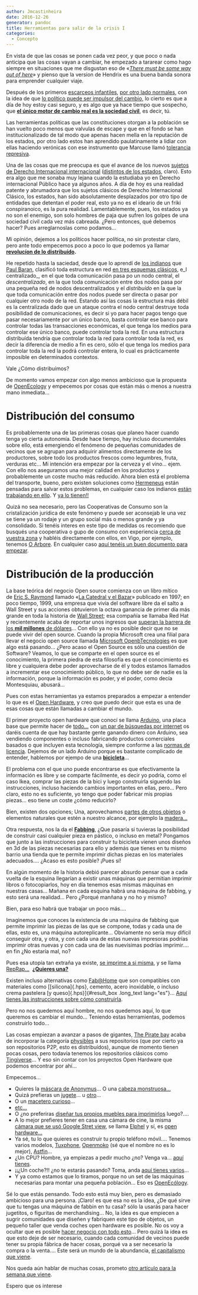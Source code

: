 ```yaml
---
author: Jmcastinheira
date: 2016-12-26
generator: pandoc
title: Herramientas para salir de la crisis I
categories:
  - Concepto
---
```


En vista de que las cosas se ponen cada vez peor, y que poco o nada
anticipa que las cosas vayan a cambiar, he empezado a tararear como hago
siempre en situaciones que me disgustan eso de «[*There must be some way
out of here*](http://www.youtube.com/watch?v=94hs7riecWA)» y pienso que
la version de Hendrix es una buena banda sonora para emprender cualquier
viaje.

Después de los primeros [escarceos
infantiles](http://www.entelequia.info/content/view/132081/Cambio.html),
[por otro lado
normales](http://www.entelequia.info/content/view/132073/La-politica-emocional.html),
con la idea de que [lo político puede ser impulsor del
cambio](http://www.entelequia.info/carta-abierta-a-los-manifestantes),
lo cierto es que a día de hoy estoy casi seguro, y es algo que ya hace
tiempo que sospecho, que [**el único motor de cambio real es la sociedad
civil**](http://www.entelequia.info/democracia-en-crisis), es decir, tú.

Las herramientas políticas que las constituciones otorgan a la población
se han vuelto poco menos que valvulas de escape y que en el fondo se han
institucionalizado de tal modo que apenas hacen mella en la reputación
de los estados, por otro lado estos han aprendido paulatinamente a
lidiar con ellas haciendo verónicas con ese instrumento que Marcuse
llamó [tolerancia
represiva](http://www.ilustracioncritica.com/toleranciarepresiva.html).

Una de las cosas que me preocupa es que el avance de los nuevos [sujetos
de Derecho Internacional
internacional](http://es.wikipedia.org/wiki/Sujeto_de_Derecho_internacional)
([distintos de los
estados](http://lasindias.net/indianopedia/Paraestado), claro). Esto era
algo que me sonaba muy lejana cuando la estudiaba yo en Derecho
internacional Público hace ya algunos años. A día de hoy es una realidad
patente y abrumadora que los sujetos clásicos de Derecho Internacional
Clásico, los estados, han sido absolutamente desplazados por otro tipo
de entidades que detentan el poder real, esto ya no es el ideario de un
friki conspiranoico, es la pura realidad. Lamentablemente, pues, los
estados ya no son el enemigo, son solo hombres de paja que sufren los
golpes de una sociedad civil cada vez más cabreada. ¿Pero entonces, qué
debemos hacer? Pues arreglarnoslas como podamos...

Mi opinión, dejemos a los políticos hacer política, no sin protestar
claro, pero ante todo empecemos poco a poco lo que podemos ya llamar
**[revolucíon de lo
distribuído](http://bitacora.lasindias.com/la-nueva-revolucion-industrial/).**

He repetido hasta la saciedad, desde que lo aprendí de [los
indianos](http://lasindias.com/) que [Paul
Baran](http://es.wikipedia.org/wiki/Paul_Baran), clasificó toda
estructura en red [en tres esquemas
clásicos](http://lasindias.net/indianopedia/Topolog%C3%ADas_de_red), e_l
centralizado\_, en el que toda comunicación pasa po un nodo central, el
*descentralizado*, en la que toda comunicación entre dos nodos pasa por
una pequeña red de nodos descentralizados y el *distribuído* en la que
la que toda comunicación entre dos nodos puede ser directa o pasar por
cualquier otro nodo de la red. Estando así las cosas la estructura más
débil es la centralizada dado que un ataque contra el nodo central
destruye toda posibilidad de comunicaciones, es decir si yo para hacer
pagos tengo que pasar necesariamente por un único banco, basta controlar
ese banco para controlar todas las transacciones económicas, el que
tenga los medios para controlar ese único banco, puede controlar toda la
red. En una estructura distribuída tendría que controlar toda la red
para controlar toda la red, es decir la diferencia de medio a fin es
cero, sólo el que tenga los medios para controlar toda la red la podrá
controlar entera, lo cual es prácticamente imposible en determinados
contextos.

Vale ¿Cómo distribuímos?

De momento vamos empezar con algo menos ambicioso que la propuesta de
[OpenEcology](http://opensourceecology.org/wiki/FAQ/es#.C2.BFCu.C3.A1l_es_la_caracter.C3.ADstica_m.C3.A1s_importante_del_trabajo_con_OSE_.3F)
y empecemos por cosas que están más o menos a nuestra mano inmediata...

# Distribución del consumo

Es probablemente una de las primeras cosas que planeo hacer cuando tenga
yo cierta autonomía. Desde hace tiempo, hay incluso documentales sobre
ello, está emergiendo el fenómeno de pequeñas comunidades de vecinos que
se agrupan para adquirir alimentos directamente de los productores,
sobre todo los productos frescos como legumbres, fruta, verduras etc...
Mi intención era empezar por la cerveza y el vino... ejem. Con ello nos
aseguramos una mejor calidad en los productos y probablemente un coste
mucho más reducido. Ahora bien está el problema del transporte, bueno,
pero existen soluciones como [Hermeneus](http://www.hermeneus.es/) están
pensadas para salvar estos problemas, en cualquier caso los indianos
[están trabajando en
ello](http://elarte.lasindias.com/un-software-para-coops-de-consumo-alimentario/).
Y [ya lo tienen!!](http://gaman.coop/proyectos/1/)

Quizá no sea necesario, pero las Cooperativas de Consumo son la
cristalización jurídica de este fenómeno y puede ser aconsejab le una
vez se tiene ya un rodaje y un grupo social más o menos grande y ya
consolidado. Si tenéis interes en este tipo de medidas os recomiendo que
busqués una cooperativa o gupo de consumo con experiencia [cerca de
vuestra
zona](http://gruposdeconsumo.blogspot.com.es/2009/05/mapa-de-grupos-de-consumo.html)
y habléis directamente con ellos, en Vigo, por ejemplo, tenemos [O
Arbore](http://www.arbore.org/). En cualquier caso [aquí tenéis un buen
documento para
empezar](http://gruposdeconsumo.blogspot.com.es/2009/05/te-gustaria-formar-parte-de-un-grupo-de.html).

# Distribución de la producción

La base teórica del negocio Open source comienza con un libro mítico
de [Eric S. Raymond](http://es.wikipedia.org/wiki/Eric_S._Raymond)
llamado «[La Catedral y el
Bazar](http://biblioweb.sindominio.net/telematica/catedral.html)»
publicado en 1997; en poco tiempo, 1999, una empresa que vivía del
software libre da el salto a Wall Street y sus acciones obtuvieron la
octava ganancia de primer día más grande en toda la historia de [Wall
Street](http://es.wikipedia.org/wiki/Wall_Street "Wall Street"); esa
compañía se llamaba Red Hat y recientemente acaba de reportar unos
ingresos que [superan la barrera de los **mil millones** de
dólares](http://www.muylinux.com/2012/03/29/red-hat-la-empresa-open-source-del-billon-de-dolares/)...
Con ello ya no es posible decir que no se puede vivir del open source.
Cuando la propia Microsoft crea una filial para llevar el negocio open
source llamada [Microsoft
OpenbTecnologies](http://www.genbeta.com/actualidad/microsoft-open-technologies-inc-otro-paso-de-microsoft-hacia-el-codigo-abierto)
es que algo está pasando... ¿Pero acaso el Open Source es sólo una
cuestión de Software? Veamos, lo que se comparte en el open source es el
conocimiento, la primera piedra de esta filosofía es que el conocimiento
es libre y cualquiera debe poder aprovecharse de él y todos estamos
llamados a incrementar ese conocimiento público, lo que no debe ser de
nadie es la información, porque la información es poder, y el poder,
como decía Montesquiau, abusará...

Pues con estas herramientas ya estamos preparados a empezar a entender
lo que es el [Open
Hardware](http://es.wikipedia.org/wiki/Hardware_libre), y creo que puedo
decir que esta es una de esas cosas que están llamadas a cambiar el
mundo.

El primer proyecto open hardware que conocí se
llama [Arduino](http://es.wikipedia.org/wiki/Arduino), una placa base
que permite hacer de
[todo...](http://blog.bricogeek.com/noticias/arduino/) con [un par de búsquedas por internet](https://encrypted.google.com/search?sclient=psy-ab&hl=es&site=&source=hp&q=tiendas+arduino&btnG=Buscar&pbx=1&oq=&aq=&aqi=&aql=&gs_sm=&gs_upl=)
os daréis cuenta de que hay bastante gente ganando dinero con Arduino,
sea vendiendo componentes o incluso fabricando productos comerciales
basados o que incluyen esta tecnología, siempre conforme a las [normas
de licencia](http://arduino.cc/es/Main/FAQ). Dejemos de un lado Arduino
porque es bastante complicado de entender, hablemos por ejempo de una
[**bicicleta**](http://www.mayapedal.org/machines.html)...

El problema con el que uno puede encontrarse es que efectivamente la
información es libre y se comparte fácilmente, es decir yo podría, como
el caso Ikea, comprar las piezas de la bici y luego construirla siguendo
las instrucciones, incluso haciendo cambios importantes en ellas,
pero... Pero claro, esto no es suficiente, yo tengo que poder fabricar
mis propias piezas... eso tiene un coste ¿cómo reducirlo?

Bien, existen dos opciones; Una, aprovechamos [partes de otros
objetos](http://www.mayapedal.org/esp_machines.html) o elementos
naturales que estén a nuestro alcance, por ejemplo la
[madera...](http://faircompanies.com/news/view/vuelven-las-bicicletas-madera-10-modelos-high-tech/)

Otra respuesta, nos la da el
**[Fabbing](http://www.publico.es/418063/fabbing-imprimete-esta-corbata)**,
¿Que pasaría si tuvieras la posibilidad de construir casi cualquier
pieza en pástico, o incluso en metal? Pongamos que junto a las
instrucciones para construir tu bicicleta vienen unos diseños en 3d de
las piezas necesarias para ello y además que tienes en tu mismo barrio
una tienda que te permite imprimir dichas piezas en los materiales
adecuados.... ¿Acaso es esto posible? ¡Pues sí!

En algún momento de la historia debió parecer absurdo pensar que a cada
vuelta de la esquina llegarían a existir unas máquinas que permitían
imprimir libros o fotocopiarlos, hoy en día tenemos esas mismas máquinas
en nuestras casas... Mañana en cada esquina habrá una máquina de
fabbing, y esto será una realidad... Pero ¿Porqué manñana y no ho y
mismo?

Bien, para eso habrá que trabajar un poco más....

Imaginemos que conoces la existencia de una máquina de fabbing que
permite imprimir las piezas de las que se compone, todas y cada una de
ellas, esto es, una máquina autoreplicante... Obviamente no sería muy
difícil conseguir otra, y otra, y con cada una de estas nuevas
impresoras podrías imprimir otras nuevas y con cada una de las
nuevísimas podrías imprimir.... en fin ¿No estaría mal, no?

Pues esa utopía tan extraña ya existe, [se imprime a si
misma](http://www.youtube.com/watch?v=k3vU1R-Qy80), y se llama
[RepRap...](http://reprap.org/wiki/RepRap_en_espa%C3%B1ol_-_RepRap_in_Spanish) 
[**¿Quieres
una?**](http://reprap.org/wiki/Gu%C3%ADa_del_comprador_de_Mendel)

Existen incluso alternativas como [Fab@Home](http://www.fabathome.org)
que son compatibles con materiales como [[silicona]{.hps}, cemento,
acero inoxidable, o incluso crema pastelera [y queso]{.hps}]{#result_box
.long_text lang="es"}... [Aquí tienes las instrucciones sobre cómo
construirla](http://www.fabathome.org/wiki/index.php/Fab%40Home:Model_1_Overview).

Pero no nos quedemos aquí hombre, no nos quedemos aquí, lo que queremos
es cambiar el mundo... Teniendo estas herramientas, podemos construirlo
todo...

Las cosas empiezan a avanzar a pasos de gigantes, [The Pirate
bay](https://thepiratebay.se/) acaba de incorporar la categoría
[physibles](https://thepiratebay.se/browse/605) a sus repositorios (que
por cierto ya son repositorios P2P, esto es distribuídos), aunque de
momento tienen pocas cosas, pero todavía tenemos los repositorios
clásicos como [Tingiverse](http://www.thingiverse.com/)... Y eso sin
contar con los proyectos Open Hardware que podemos encontrar por ahí...

Empecemos...

-   Quieres la [máscara de
    Anonymus](https://thepiratebay.se/torrent/7074029/Guy_Fawkes_and_Anonymous_mask)...
    O una [cabeza
    monstruosa...](https://thepiratebay.se/torrent/7005317/Monster_Head_3D_Model_by_Marco_Valenzuela)
-   Quizá prefieras un
    [jugete](http://www.thingiverse.com/thing:20577)... u
    [otro](http://www.thingiverse.com/thing:20977)...
-   O un [macetero curioso](http://www.thingiverse.com/thing:21191)...
-   [etc...](http://www.thingiverse.com/popular)
-   O ¿no preferiras [diseñar tus propios muebles para
    imprimirlos](http://www.youtube.com/watch?v=d3Z1m-G-Tbo) luego?....
-   A lo mejor prefieres tener en casa una cámara de cine, la misma 
    [cámara que se usó Google Stret
    view](http://en.wikipedia.org/wiki/Elphel), se llama
    [Elphel](http://www.elphel.com/) y sí, es [open
    hardware...](http://cinema.elphel.com/es/node/98)
-   Ya sé, tu lo que quieres es construir tu propio teléfono móvil....
    Tenemos varios modelos, [Tuxphone](http://www.opencellphone.org/),
    [Openmoko](http://es.wikipedia.org/wiki/OpenMoko) (sé que el nombre
    no es lo mejor), [Astfin](http://www.astfin.org/)...
-   ¿Un CPU? Hombre, ya empiezas a pedir mucho ¿no? Venga va... [aquí
    tienes](http://es.wikipedia.org/wiki/Hardware_libre#Computadoras_y_componentes_de_computadora).
  -   ¡¡¿Un coche?!! ¿no te estarás pasando? Toma, anda [aquí tienes
    varios](http://es.wikipedia.org/wiki/Hardware_libre#Veh.C3.ADculos)...
  -   Y ya como estamos que lo tiramos, porque no un set de las máquinas
    necesarias para montar una pequeña población... Eso es
    [OpenEcólogy](http://opensourceecology.org/gvcs.php).

Sé lo que estás pensando. Todo esto está muy bien, pero es demasiado
ambicioso para una persona. ¡Claro! es que esa no es la idea, ¿De qué
sirve que tu tengas una máquina de fabbin en tu casa? sólo la usarás
para hacer jugetitos, o figuritas de merchandising... No, la idea es que
empiecen a sugrir comunidades que diseñen y fabriquen este tipo de
objetos, un pequeño taller que venda coches open hardware es posible. No
os voy a ocultar que es posible [hacer negocio con todo
esto](http://es.wikipedia.org/wiki/Hardware_libre#Comercializaci.C3.B3n)...
Pero quizá la idea es que esto deje de ser necesario, cuando cada
comunidad de vecinos puede tener su propia fábrica de hacer cosas,
porqué va a ser necesario la compra o la venta.... Este será un mundo de
la abundancia, [el capitalismo que
viene](http://natalia.lasindias.com/el-capitalismo-que-viene/).

Nos queda aún hablar de muchas cosas, prometo [otro artículo para la
semana que
viene](http://www.entelequia.info/herramientas-para-salir-de-la-crisis-ii).

Espero que os interese
